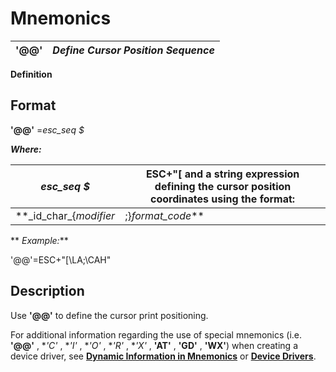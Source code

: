 # Mnemonics

**'@@'** |  **_Define Cursor Position Sequence_**  
---|---  
  
**Definition**

##  Format

**'@@'** =_esc_seq_ _$_  
  
**_Where:_**

_esc_seq_ _$_ |  **ESC+"[** and a string expression defining the cursor position coordinates using the format:  
---|---  
|  **\_id_char_{_modifier_ | ;}_format_code_**  
  
** _Example:_**  
  
'@@'=ESC+"[\LA;\CAH"  
  
##  Description

Use **'@@'** to define the cursor print positioning.

For additional information regarding the use of special mnemonics (i.e. **'@@'** , **'*C'** , **'*I'** , **'*O'** , **'*R'** , **'*X'** , **'AT'** , **'GD'** , **'WX'**) when creating a device driver, see **[Dynamic Information in Mnemonics](dynamic_information_in_mnemonics.md)** or **[Device Drivers](../PxPlus%20User%20Guide/Appendix%20of%20Miscellaneous%20Topics/Device%20Drivers/Overview.md)**.
